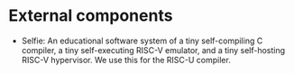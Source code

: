 # External components

- Selfie: An educational software system of a tiny self-compiling C compiler, a tiny self-executing RISC-V emulator, and a tiny self-hosting RISC-V hypervisor.  We use this for the RISC-U compiler.
